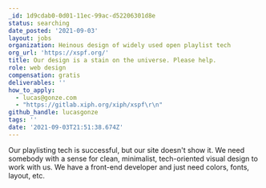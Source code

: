 ```yaml
---
_id: 1d9cdab0-0d01-11ec-99ac-d52206301d8e
status: searching
date_posted: '2021-09-03'
layout: jobs
organization: Heinous design of widely used open playlist tech
org_url: 'https://xspf.org/'
title: Our design is a stain on the universe. Please help.
role: web design
compensation: gratis
deliverables: ''
how_to_apply:
  - lucas@gonze.com
  - "https://gitlab.xiph.org/xiph/xspf\r\n"
github_handle: lucasgonze
tags: ''
date: '2021-09-03T21:51:38.674Z'
---
```

Our playlisting tech is successful, but our site doesn't show it. We need somebody with a sense for clean, minimalist, tech-oriented visual design to work with us. We have a front-end developer and just need colors, fonts, layout, etc.
